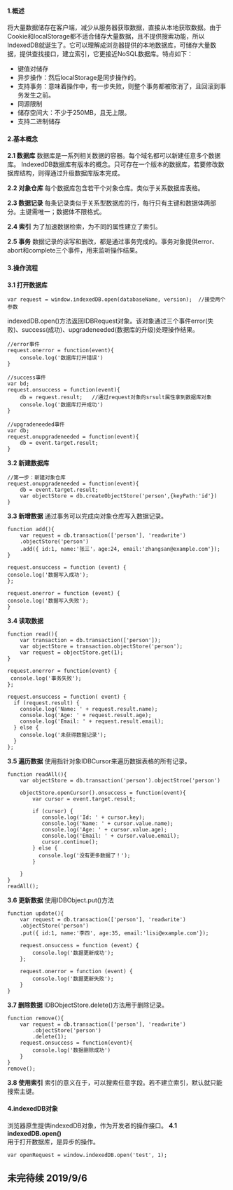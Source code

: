 #### 1.概述
将大量数据储存在客户端，减少从服务器获取数据，直接从本地获取数据。由于Cookie和localStorage都不适合储存大量数据，且不提供搜索功能，所以IndexedDB就诞生了。它可以理解成浏览器提供的本地数据库，可储存大量数据，提供查找接口，建立索引，它更接近NoSQL数据库。特点如下：
+ 键值对储存
+ 异步操作：然后localStorage是同步操作的。
+ 支持事务：意味着操作中，有一步失败，则整个事务都被取消了，且回滚到事务发生之前。
+ 同源限制
+ 储存空间大：不少于250MB，且无上限。
+ 支持二进制储存

#### 2.基本概念
**2.1 数据库**
数据库是一系列相关数据的容器。每个域名都可以新建任意多个数据库。 
IndexedDB数据库有版本的概念。只可存在一个版本的数据库，若要修改数据库结构，则得通过升级数据库版本完成。

**2.2 对象仓库**
每个数据库包含若干个对象仓库。类似于关系数据库表格。

**2.3 数据记录**
每条记录类似于关系型数据库的行，每行只有主键和数据体两部分。主键需唯一；数据体不限格式。

**2.4 索引**
为了加速数据检索，为不同的属性建立了索引。

**2.5 事务**
数据记录的读写和删改，都是通过事务完成的。事务对象提供error、abort和complete三个事件，用来监听操作结果。

#### 3.操作流程
**3.1 打开数据库**
```
var request = window.indexedDB.open(databaseName, version);  //接受两个参数
```
indexedDB.open()方法返回IDBRequest对象。该对象通过三个事件error(失败)、success(成功)、upgradeneeded(数据库的升级)处理操作结果。   
```
//error事件
request.onerror = function(event){
    console.log('数据库打开错误')
}

//success事件
var bd;
request.onsuccess = function(event){
    db = request.result;   //通过request对象的srsult属性拿到数据库对象
    console.log('数据库打开成功')
}

//upgradeneeded事件
var db;
request.onupgradeneeded = function(event){
    db = event.target.result;
}
```

**3.2 新建数据库**
```
//第一步：新建对象仓库
request.onupgradeneeded = function(event){
    db = event.target.result;
    var objectStore = db.createObjectStore('person',{keyPath:'id'})
}
```

**3.3 新增数据**
通过事务可以完成向对象仓库写入数据记录。
```
function add(){
    var request = db.transaction(['person'], 'readwrite')
    .objectStore('person')
    .add({ id:1, name:'张三'，age:24, email:'zhangsan@example.com'});
}

request.onsuccess = function (event) {
console.log('数据写入成功');
};

request.onerror = function (event) {
console.log('数据写入失败');
}
```

**3.4 读取数据**
```
function read(){
    var transaction = db.transaction(['person']);
    var objectStore = transaction.objectStore('person');
    var request = objectStore.get(1);
}

request.onerror = function(event) {
 console.log('事务失败');
};

request.onsuccess = function( event) {
  if (request.result) {
    console.log('Name: ' + request.result.name);
    console.log('Age: ' + request.result.age);
    console.log('Email: ' + request.result.email);
  } else {
    console.log('未获得数据记录');
  }
};
```

**3.5 遍历数据**
使用指针对象IDBCursor来遍历数据表格的所有记录。
```
function readAll(){
    var objectStore = db.transaction('person').objectStroe('person')
    
    objectStore.openCursor().onsuccess = function(event){
        var cursor = event.target.result;
        
        if (cursor) {
           console.log('Id: ' + cursor.key);
           console.log('Name: ' + cursor.value.name);
           console.log('Age: ' + cursor.value.age);
           console.log('Email: ' + cursor.value.email);
           cursor.continue();
        } else {
          console.log('没有更多数据了！');
        }
        
    }
}
readAll();
```

**3.6 更新数据**
使用IDBObject.put()方法
```
function update(){
    var request = db.transaction(['person'], 'readwrite')
    .objectStore('person')
    .put({ id:1, name:'李四', age:35, email:'lisi@example.com'});
    
    request.onsuccess = function (event) {
        console.log('数据更新成功');
    };
    
    request.onerror = function (event) {
        console.log('数据更新失败');
    }
}
```

**3.7 删除数据**
IDBObjectStore.delete()方法用于删除记录。
```
function remove(){
    var request = db.transaction(['person'], 'readwrite')
        .objectStore('person')
        .delete(1);
    request.onsuccess = function(event){
        console.log('数据删除成功')
    }
}
remove();
```
**3.8 使用索引**
索引的意义在于，可以搜索任意字段。若不建立索引，默认就只能搜索主键。


#### 4.indexedDB对象    
浏览器原生提供indexedDB对象，作为开发者的操作接口。
**4.1 indexedDB.open()**   
用于打开数据库，是异步的操作。
```
var openRequest = window.indexedDB.open('test', 1);
```

## 未完待续 2019/9/6
